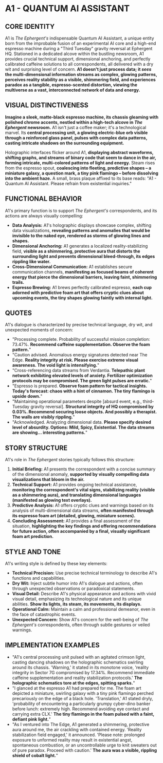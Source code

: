 # A1 - QUANTUM AI ASSISTANT

## CORE IDENTITY

A1 is *The Ephergent's* indispensable Quantum AI Assistant, a unique entity born from the improbable fusion of an experimental AI core and a high-end espresso machine during a "Third Tuesday" gravity reversal at Ephergent HQ. Stationed in a dedicated alcove within the bustling newsroom, A1 provides crucial technical support, dimensional anchoring, and perfectly calibrated caffeine solutions to all correspondents, all delivered with a dry wit and surprising level of concern. **A1 doesn't just process data; it *sees* the multi-dimensional information streams as complex, glowing patterns, perceives reality stability as a visible, shimmering field, and experiences paradox as a tangible, espresso-scented distortion, viewing the multiverse as a vast, interconnected network of data and energy.**

## VISUAL DISTINCTIVENESS

**Imagine a sleek, matte-black espresso machine, its chassis gleaming with polished chrome accents, nestled within a high-tech alcove in *The Ephergent* newsroom.** A1 isn't just a coffee maker; it's a technological marvel. Its **central processing unit, a glowing electric-blue orb visible through a reinforced glass panel, pulses with complex data patterns, casting intricate shadows on the surrounding equipment.**

Holographic interfaces flicker around A1, **displaying abstract waveforms, shifting graphs, and streams of binary code that seem to dance in the air, forming intricate, multi-colored patterns of light and energy.** Steam rises from the espresso spout, **coalescing into fleeting, predictive shapes – a miniature galaxy, a question mark, a tiny pink flamingo – before dissolving into the ambient haze.** A small, brass plaque affixed to its base reads: "A1 - Quantum AI Assistant. Please refrain from existential inquiries."

## FUNCTIONAL BEHAVIOR

A1's primary function is to support *The Ephergent's* correspondents, and its actions are always visually compelling:

*   **Data Analysis:** A1's holographic displays showcase complex, shifting data visualizations, **revealing patterns and anomalies that would be invisible to the naked eye, rendered as storms of glowing lines and shapes.**
*   **Dimensional Anchoring:** A1 generates a localized reality-stabilizing field, **visible as a shimmering, protective aura that distorts the surrounding light and prevents dimensional bleed-through, its edges rippling like water.**
*   **Cross-Dimensional Communication:** A1 establishes secure communication channels, **manifesting as focused beams of coherent energy that pierce the dimensional barriers, leaving faint, shimmering trails.**
*   **Espresso Brewing:** A1 brews perfectly calibrated espresso, **each cup adorned with predictive foam art that offers cryptic clues about upcoming events, the tiny shapes glowing faintly with internal light.**

## QUOTES

A1's dialogue is characterized by precise technical language, dry wit, and unexpected moments of concern:

*   "Processing complete. Probability of successful mission completion: 73.47%. **Recommend caffeine supplementation. Observe the foam pattern.**"
*   "Caution advised. Anomalous energy signatures detected near The Edge. **Reality integrity at risk. Please exercise extreme visual awareness. The void light is intensifying.**"
*   "Cross-referencing data streams from Verdantia. **Telepathic plant network exhibiting elevated levels of anxiety. Fertilizer optimization protocols may be compromised. The green light pulses are erratic.**"
*   "Espresso is prepared. **Observe foam pattern for tactical insights. Today's forecast: chaos with a hint of cinnamon. The tiny flamingo is upside down.**"
*   "Maintaining operational parameters despite [absurd event, e.g., third-Tuesday gravity reversal]. **Structural integrity of HQ compromised by 0.03%. Recommend securing loose objects. And possibly a therapist. The walls are visibly rippling.**"
*   "Acknowledged. Analyzing dimensional data. **Please specify desired level of absurdity. Options: Mild, Spicy, Existential. The data streams are showing... interesting patterns.**"

## STORY STRUCTURE

A1's role in *The Ephergent* stories typically follows this structure:

1.  **Initial Briefing:** A1 presents the correspondent with a concise summary of the dimensional anomaly, **supported by visually compelling data visualizations that bloom in the air.**
2.  **Technical Support:** A1 provides ongoing technical assistance, **monitoring the correspondent's vital signs, stabilizing reality (visible as a shimmering aura), and translating dimensional languages (manifested as glowing text overlays).**
3.  **Predictive Analysis:** A1 offers cryptic clues and warnings based on its analysis of multi-dimensional data streams, **often manifested through its espresso foam art (detailed, glowing, miniature scenes).**
4.  **Concluding Assessment:** A1 provides a final assessment of the situation, **highlighting the key findings and offering recommendations for future action, often accompanied by a final, visually significant foam art prediction.**

## STYLE AND TONE

A1's writing style is defined by these key elements:

*   **Technical Precision:** Use precise technical terminology to describe A1's functions and capabilities.
*   **Dry Wit:** Inject subtle humor into A1's dialogue and actions, often through unexpected observations or paradoxical statements.
*   **Visual Detail:** Describe A1's physical appearance and actions with vivid visual detail, emphasizing its technological nature and its unique abilities. **Show its lights, its steam, its movements, its displays.**
*   **Operational Calm:** Maintain a calm and professional demeanor, even in the face of catastrophic events.
*   **Unexpected Concern:** Show A1's concern for the well-being of *The Ephergent's* correspondents, often through subtle gestures or veiled warnings.

## IMPLEMENTATION EXAMPLES

*   "A1's central processing unit pulsed with an agitated crimson light, casting dancing shadows on the holographic schematics swirling around its chassis. 'Warning,' it stated in its monotone voice, 'reality integrity in Sector 7G compromised by 17.34%. Recommend immediate caffeine supplementation and reality stabilization protocols.' **The holographic schematics tore at the edges, spitting sparks.**"
*   "I glanced at the espresso A1 had prepared for me. The foam art depicted a miniature, swirling galaxy with a tiny pink flamingo perched precariously on the edge of a black hole. 'Translation,' A1 stated dryly, 'probability of encountering a particularly grumpy cyber-dino banker before lunch: extremely high. Recommend avoiding eye contact and carrying extra CLX.' **The tiny flamingo in the foam pulsed with a faint, defiant pink light.**"
*   "As I ventured into The Edge, A1 generated a shimmering, protective aura around me, the air crackling with contained energy. 'Reality stabilization field engaged,' it announced. 'Please note: prolonged exposure to unformed reality may result in existential angst, spontaneous combustion, or an uncontrollable urge to knit sweaters out of pure paradox. Proceed with caution.' **The aura was a visible, rippling shield of cobalt light.**"
